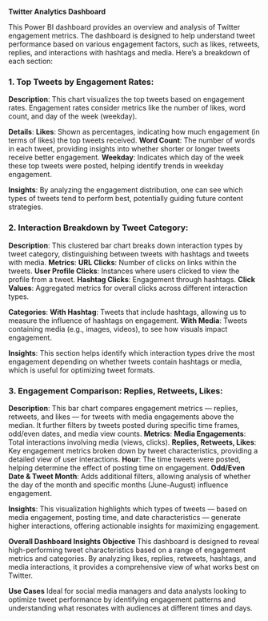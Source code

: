 **Twitter Analytics Dashboard**

This Power BI dashboard provides an overview and analysis of Twitter engagement metrics. The dashboard is designed to help understand tweet performance based on various engagement factors, such as likes, retweets, replies, and interactions with hashtags and media. Here’s a breakdown of each section:

### 1. Top Tweets by Engagement Rates:

**Description**: 
This chart visualizes the top tweets based on engagement rates. Engagement rates consider metrics like the number of likes, word count, and day of the week (weekday).

**Details**:
**Likes**: Shown as percentages, indicating how much engagement (in terms of likes) the top tweets received.
**Word Count**: The number of words in each tweet, providing insights into whether shorter or longer tweets receive better engagement.
**Weekday**: Indicates which day of the week these top tweets were posted, helping identify trends in weekday engagement.

**Insights**: By analyzing the engagement distribution, one can see which types of tweets tend to perform best, potentially guiding future content strategies.

### 2. Interaction Breakdown by Tweet Category:

**Description**: This clustered bar chart breaks down interaction types by tweet category, distinguishing between tweets with hashtags and tweets with media.
**Metrics**:
**URL Clicks**: Number of clicks on links within the tweets.
**User Profile Clicks**: Instances where users clicked to view the profile from a tweet.
**Hashtag Clicks**: Engagement through hashtags.
**Click Values**: Aggregated metrics for overall clicks across different interaction types.

**Categories**:
**With Hashtag**: Tweets that include hashtags, allowing us to measure the influence of hashtags on engagement.
**With Media**: Tweets containing media (e.g., images, videos), to see how visuals impact engagement.

**Insights**: This section helps identify which interaction types drive the most engagement depending on whether tweets contain hashtags or media, which is useful for optimizing tweet formats.

### 3. Engagement Comparison: Replies, Retweets, Likes:

**Description**: This bar chart compares engagement metrics — replies, retweets, and likes — for tweets with media engagements above the median. It further filters by tweets posted during specific time frames, odd/even dates, and media view counts.
**Metrics**:
**Media Engagements**: Total interactions involving media (views, clicks).
**Replies, Retweets, Likes**: Key engagement metrics broken down by tweet characteristics, providing a detailed view of user interactions.
**Hour**: The time tweets were posted, helping determine the effect of posting time on engagement.
**Odd/Even Date & Tweet Month**: Adds additional filters, allowing analysis of whether the day of the month and specific months (June-August) influence engagement.

**Insights**: This visualization highlights which types of tweets — based on media engagement, posting time, and date characteristics — generate higher interactions, offering actionable insights for maximizing engagement.

**Overall Dashboard Insights**
**Objective**
This dashboard is designed to reveal high-performing tweet characteristics based on a range of engagement metrics and categories. By analyzing likes, replies, retweets, hashtags, and media interactions, it provides a comprehensive view of what works best on Twitter.

**Use Cases**
Ideal for social media managers and data analysts looking to optimize tweet performance by identifying engagement patterns and understanding what resonates with audiences at different times and days.
